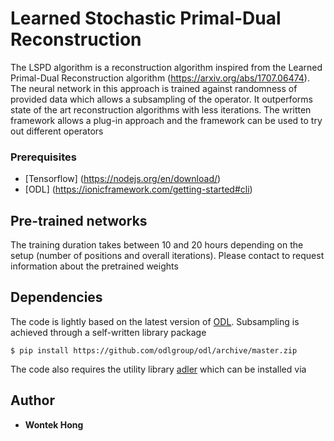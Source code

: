 Learned Stochastic Primal-Dual Reconstruction
==================================

The LSPD algorithm is a reconstruction algorithm inspired from the Learned Primal-Dual Reconstruction algorithm (https://arxiv.org/abs/1707.06474). The neural network in this approach is trained against randomness of provided data which allows a subsampling of the operator. It outperforms state of the art reconstruction algorithms with less iterations. The written framework allows a plug-in approach and the framework can be used to try out different operators

### Prerequisites

* [Tensorflow] (https://nodejs.org/en/download/)
* [ODL] (https://ionicframework.com/getting-started#cli)


Pre-trained networks
--------------------
The training duration takes between 10 and 20 hours depending on the setup (number of positions and overall iterations). Please contact to request information about the pretrained weights 

Dependencies
------------
The code is lightly based on the latest version of [ODL](https://github.com/odlgroup/odl/pull/972). Subsampling is achieved through a self-written library package

```
$ pip install https://github.com/odlgroup/odl/archive/master.zip
```

The code also requires the utility library [adler](https://github.com/adler-j/adler) which can be installed via

Author
------------
* **Wontek Hong**
